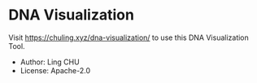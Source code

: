 # DNA Visualization

Visit <https://chuling.xyz/dna-visualization/> to use this DNA Visualization Tool.

* Author: Ling CHU
* License: Apache-2.0
